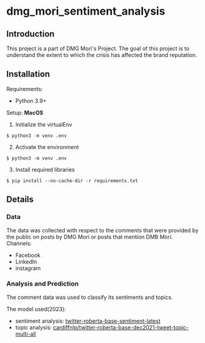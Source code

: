 # dmg_mori_sentiment_analysis

## Introduction
This project is a part of DMG Mori's Project. The goal of this project is to understand 
the extent to which the crisis has affected the brand reputation. 

## Installation
Requirements:

- Python 3.9+

Setup:
**MacOS**

1. Initialize the virtualEnv
```{bash}
$ python3 -m venv .env
```

2. Activate the environment
```{bash}
$ python3 -m venv .env
```

3. Install required libraries
```{bash}
$ pip install --no-cache-dir -r requirements.txt
```

## Details

### Data

The data was collected with respect to the comments that were provided by the public on posts by DMG Mori or posts that mention DMB Mori. 
Channels:
- Facebook
- LinkedIn
- instagram

### Analysis and Prediction
The comment data was used to classify its sentiments and topics. 

The model used(2023): 
- sentiment analysis:  [twitter-roberta-base-sentiment-latest](https://huggingface.co/cardiffnlp/twitter-roberta-base-sentiment-latest) 
- topic analysis: [cardiffnlp/twitter-roberta-base-dec2021-tweet-topic-multi-all](https://huggingface.co/cardiffnlp/twitter-roberta-base-dec2021-tweet-topic-multi-all)
